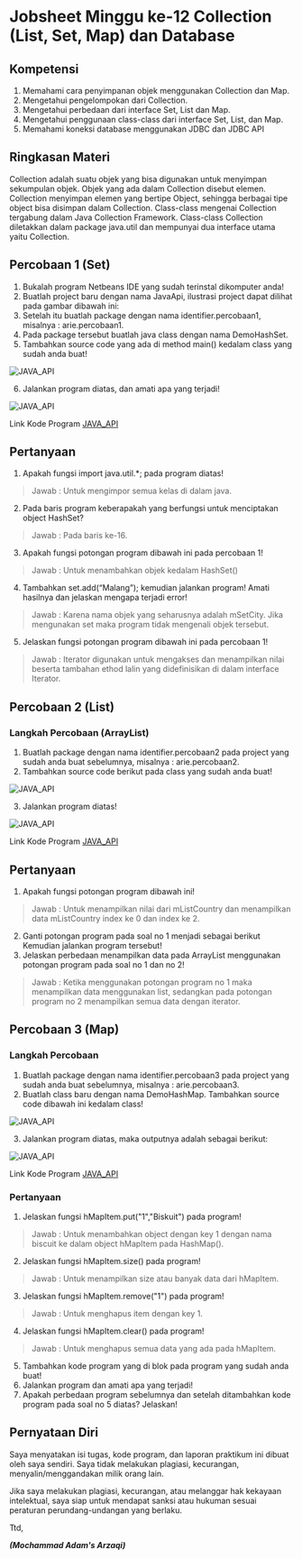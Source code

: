 # Jobsheet Minggu ke-12 Collection (List, Set, Map) dan Database

## Kompetensi

1. Memahami cara penyimpanan objek menggunakan Collection dan Map. 
2. Mengetahui pengelompokan dari Collection. 
3. Mengetahui perbedaan dari interface Set, List dan Map. 
4. Mengetahui penggunaan class-class dari interface Set, List, dan Map. 
5. Memahami koneksi database menggunakan JDBC dan JDBC API 

## Ringkasan Materi

Collection adalah suatu objek yang bisa digunakan untuk menyimpan sekumpulan objek. Objek yang ada dalam Collection disebut elemen. Collection menyimpan elemen yang bertipe Object, sehingga berbagai tipe object bisa disimpan dalam Collection. Class-class mengenai Collection tergabung dalam Java Collection Framework. Class-class Collection diletakkan dalam package java.util dan mempunyai dua interface utama yaitu Collection.

## Percobaan 1 (Set)
1. Bukalah program Netbeans IDE yang sudah terinstal dikomputer anda! 
2. Buatlah project baru dengan nama JavaApi, ilustrasi project dapat dilihat pada gambar dibawah ini: 
3. Setelah itu buatlah package dengan nama identifier.percobaan1, misalnya : arie.percobaan1. 
4. Pada package tersebut buatlah java class dengan nama DemoHashSet. 
5. Tambahkan source code yang ada di method main()  kedalam class yang sudah anda buat!

![JAVA_API](img/cobahashset.png)

6. Jalankan program diatas, dan amati apa yang terjadi! 

![JAVA_API](img/cobahashsetout.png)

Link Kode Program [JAVA_API](../../src/12_Java_API/CobaHashSet.java)

## Pertanyaan
1. Apakah fungsi import java.util.*; pada program diatas!
> Jawab :
Untuk mengimpor semua kelas di dalam java.
2. Pada baris program keberapakah yang berfungsi untuk menciptakan object HashSet?
> Jawab :
Pada baris ke-16.
3. Apakah fungsi potongan program dibawah ini pada percobaan 1!
> Jawab :
Untuk menambahkan objek kedalam HashSet() 
4. Tambahkan set.add(“Malang”); kemudian jalankan program! Amati hasilnya dan jelaskan mengapa terjadi error!
> Jawab :
Karena nama objek yang seharusnya adalah mSetCity. Jika mengunakan set maka
program tidak mengenali objek tersebut.
5. Jelaskan fungsi potongan program dibawah ini pada percobaan 1!
> Jawab :
Iterator digunakan untuk mengakses dan menampilkan nilai beserta tambahan ethod lalin
yang didefinisikan di dalam interface Iterator.


## Percobaan 2 (List)
### Langkah Percobaan (ArrayList) 
1. Buatlah package dengan nama identifier.percobaan2  pada project yang sudah anda buat sebelumnya, misalnya : arie.percobaan2. 
2. Tambahkan source code berikut pada class yang sudah anda buat! 

![JAVA_API](img/cobaarraylist.png)

3. Jalankan program diatas! 

![JAVA_API](img/cobaarraylistout.png)

Link Kode Program [JAVA_API](../../src/12_Java_API/CobaArrayList.java)

## Pertanyaan 
1. Apakah fungsi potongan program dibawah ini!
> Jawab :
Untuk menampilkan nilai dari mListCountry dan menampilkan data mListCountry index
ke 0 dan index ke 2. 
2. Ganti potongan program pada soal no 1 menjadi sebagai berikut  
Kemudian jalankan program tersebut!
3. Jelaskan perbedaan menampilkan data pada ArrayList menggunakan potongan program pada soal no 1 dan no 2!
> Jawab :
Ketika menggunakan potongan program no 1 maka menampilkan data menggunakan list,
sedangkan pada potongan program no 2 menampilkan semua data dengan iterator.

## Percobaan 3 (Map)
### Langkah Percobaan 
1. Buatlah package dengan nama identifier.percobaan3  pada project yang sudah anda buat sebelumnya, misalnya : arie.percobaan3. 
2. Buatlah class baru dengan nama DemoHashMap. Tambahkan source code dibawah ini kedalam class!

![JAVA_API](img/demohashmap.png)

3. Jalankan program diatas, maka outputnya adalah sebagai berikut: 

![JAVA_API](img/demohashmapout.png)

Link Kode Program [JAVA_API](../../src/12_Java_API/DemoHashMap.java)

### Pertanyaan 
1. Jelaskan fungsi hMapItem.put("1","Biskuit") pada program!
> Jawab :
Untuk menambahkan object dengan key 1 dengan nama biscuit ke dalam object
hMapItem pada HashMap().
2. Jelaskan fungsi hMapItem.size() pada program!
> Jawab :
Untuk menampilkan size atau banyak data dari hMapItem.
3. Jelaskan fungsi hMapItem.remove("1") pada program!
> Jawab :
Untuk menghapus item dengan key 1.
4. Jelaskan fungsi hMapItem.clear() pada program!
> Jawab :
Untuk menghapus semua data yang ada pada hMapItem.
5. Tambahkan kode program yang di blok pada program yang sudah anda buat!  
6. Jalankan program dan amati apa yang terjadi! 
7. Apakah perbedaan program sebelumnya dan setelah ditambahkan kode program pada soal no 5 diatas? Jelaskan!

## Pernyataan Diri

Saya menyatakan isi tugas, kode program, dan laporan praktikum ini dibuat oleh saya sendiri. Saya tidak melakukan plagiasi, kecurangan, menyalin/menggandakan milik orang lain.

Jika saya melakukan plagiasi, kecurangan, atau melanggar hak kekayaan intelektual, saya siap untuk mendapat sanksi atau hukuman sesuai peraturan perundang-undangan yang berlaku.

Ttd,

***(Mochammad Adam's Arzaqi)***